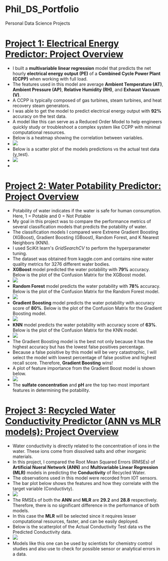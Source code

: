 # Phil_DS_Portfolio
Personal Data Science Projects

# [Project 1: Electrical Energy Predictor: Project Overview](https://github.com/kwamePhilip/electrical_energy_predictor/blob/main/Electrical_Energy_Predictor-1%20(1).ipynb)
* I built a **multivariable linear regression** model that predicts the net hourly **electrical energy output (PE)** of a **Combined Cycle Power Plant (CCPP)** when working with full load.  
* The features used in this model are average **Ambient Temperature (AT)**, **Ambient Pressure (AP)**, **Relative Humidity (RH)**, and **Exhaust Vacuum (V)**.
*  A CCPP is typically composed of gas turbines, steam turbines, and heat recovery steam generators.
*  I was able to get the model to predict electrical energy output with **92%** accuracy on the test data. 
*  A model like this can serve as a Reduced Order Model to help engineers quickly study or troubleshoot a complex system like CCPP with minimal computational resources.
*  Below is a heatmap showing the correlation between variables.
*  ![](/images/heatmap_proj1.png)
*  Below is a scatter plot of the models predictions vs the actual test data (y_test).
*  ![](/images/pred_vs_ytest.png)
*  
# [Project 2: Water Potability Predictor: Project Overview](https://github.com/kwamePhilip/water_potability_predictor/blob/main/Water%20Potability%20Predictor%20(1).ipynb)
*  Potability of water indicates if the water is safe for human consumption. Here, 1 = Potable and 0 = Not Potable
*  My goal in this project was to compare the performance metrics of several classification models that predicts the potability of water.
*  The classification models I compared were Extreme Gradient Boosting (XGBoost), Gradient Boosting (GBoost), Random Forest, and K Nearest Neighbors (KNN).
*  I used SciKit learn's *GridSearchCV* to perform the hyperparameter tuning.
*  The dataset was obtained from kaggle.com and contains nine water quality metrics for 3276 different water bodies.
*  **XGBoost** model predicted the water potability with **79%** accuracy. Below is the plot of the Confusion Matrix for the XGBoost model.
*  ![](/images/xgboost_CM.png)
*  **Random Forest** model predicts the water potability with **78%** accuracy. Below is the plot of the Confusion Matrix for the Random Forest model.
*  ![](/images/RF_CM.png)
*  **Gradient Boosting** model predicts the water potability with accuracy score of **80%**. Below is the plot of the Confusion Matrix for the Gradient Boosting model.
*  ![](/images/GB_CM.png)
*  **KNN** model predicts the water potability with accuracy score of **63%**. Below is the plot of the Confusion Matrix for the KNN model.
*  ![](/images/knn_CM.png)
*  The Gradient Boosting model is the best not only because it has the highest accuracy but has the lowest false positives percentage.
*  Because a false poisitive by this model will be very catastrophic, I will select the model with lowest percentage of false positive and highest recall score.  Therefore, **Gradient Boosting** wins!
*  A plot of feature importance from the Gradient Boost model is shown below.
*  ![](/images/impt_feat_gb.png)
*  The **sulfate concentration** and **pH** are the top two most important features in determining the potability.

#  [Project 3: Recycled Water Conductivity Predictor (ANN vs MLR models): Project Overview](https://github.com/kwamePhilip/Conductivity_Predictor_from_IOT-_sensors/blob/5dcce5023b760250b458e6306bea3d7c7c438b95/Water_Conductivity_Predictor_from_IOT_Sensing_Data.ipynb)
*  Water conductivity is directly related to the concentration of ions in the water. These ions come from dissolved salts and other inorganic materials.
*  In this project, I compared the Root Mean Squared Errors (RMSEs) of **Artificial Nueral Network (ANN)** and **Multivariable Linear Regression (MLR)** models in predicting the **Conductivity** of Recycled Water.
*  The observations used in this model were recorded from IOT sensors.
*  The bar plot below shows the features and how they correlate with the target variable (Conductivty).
*  ![](/images/conductivity_corr.png)
*  The RMSEs of both the **ANN** and **MLR** are **29.2** and **28.8** respectively. Therefore, there is no significant difference in the performance of both models.
*  In this case the **MLR** will be selected since it requires lesser computational resources, faster, and can be easily deployed.
*  Below is the scatterplot of the Actual Conductivity Test data vs the Predicted Conductivity data.
*  ![](/images/Conductivity_pred_vs_test.png)
*  Models like this one can be used by scientists for chemistry control studies and also use to check for possible sensor or analytical errors in a data.


